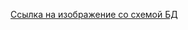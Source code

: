 [Ссылка на изображение со схемой БД](https://drive.google.com/file/d/1_3lR-iUgfL-LVytuAQd3bGYfim1CI3W4/view?usp=sharing)
